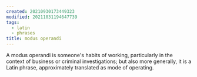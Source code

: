 ```yaml
---
created: 20210930173449323
modified: 20211031194647739
tags:
  - latin
  - phrases
title: modus operandi
---
```


A modus operandi is someone's habits of working, particularly in the context of business or criminal investigations; but also more generally, it is a Latin phrase, approximately translated as mode of operating.
